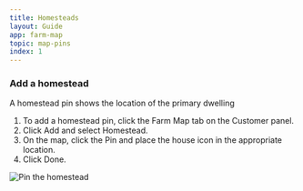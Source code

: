 ```yaml
---
title: Homesteads
layout: Guide
app: farm-map
topic: map-pins
index: 1
---
```


### Add a homestead

A homestead pin shows the location of the primary dwelling

1. To add a homestead pin, click the Farm Map tab on the Customer panel.
2. Click Add and select Homestead.
3. On the map, click the Pin and place the house icon in the appropriate location.
4. Click Done.

![Pin the homestead](/images/guides/farm-map/homestead.jpg)